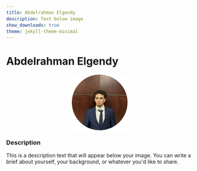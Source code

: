 ```yaml
---
title: Abdelrahman Elgendy
description: Text below image
show_downloads: true
theme: jekyll-theme-minimal
---
```


# Abdelrahman Elgendy

<img src="assets/portfolio-pic.jpg" alt="Abdelrahman Elgendy" style="width: 150px; display: block; margin: 0 auto;" />

### Description
This is a description text that will appear below your image. You can write a brief about yourself, your background, or whatever you'd like to share.
